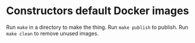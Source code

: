 # Constructors default Docker images

Run `make` in a directory to make the thing. Run `make publish` to publish. Run `make clean` to remove unused images.
